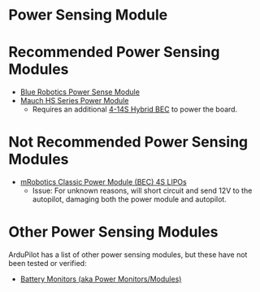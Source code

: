 # Power Sensing Module

# Recommended Power Sensing Modules

* [Blue Robotics Power Sense Module](https://bluerobotics.com/store/comm-control-power/elec-packages/psm-asm-r2-rp/)
* [Mauch HS Series Power Module](https://www.mauch-electronic.com/hs-sensor-product)
    * Requires an additional [4-14S Hybrid BEC](https://www.mauch-electronic.com/4-14s-hyb-bec) to power the board.
    
# Not Recommended Power Sensing Modules

* [mRobotics Classic Power Module (BEC) 4S LIPOs](https://store.mrobotics.io/product-p/classic-bec10-mr.htm)
    * Issue: For unknown reasons, will short circuit and send 12V to the autopilot, damaging both the power module and autopilot.

# Other Power Sensing Modules

ArduPilot has a list of other power sensing modules, but these have not been tested or verified:

* [Battery Monitors (aka Power Monitors/Modules)](https://ardupilot.org/copter/docs/common-powermodule-landingpage.html)
